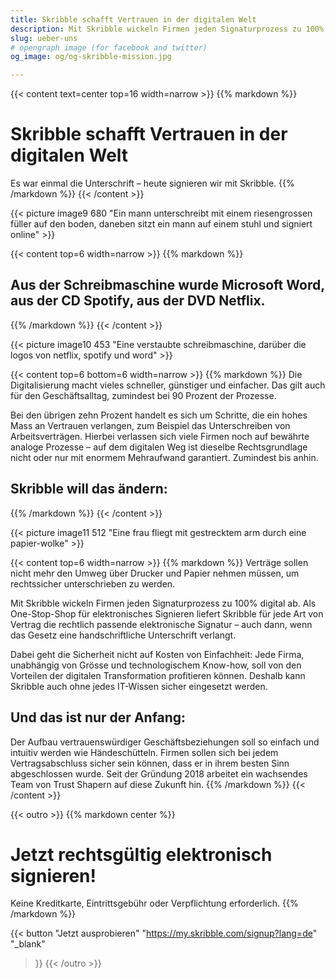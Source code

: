 ```yaml
---
title: Skribble schafft Vertrauen in der digitalen Welt
description: Mit Skribble wickeln Firmen jeden Signaturprozess zu 100% digital ab. Als One-Stop-Shop für elektronisches Signieren liefert Skribble für jede Art von Vertrag die rechtlich passende elektronische Signatur.
slug: ueber-uns
# opengraph image (for facebook and twitter)
og_image: og/og-skribble-mission.jpg

---
```


{{< content text=center top=16 width=narrow >}}
{{% markdown %}}
# Skribble schafft Vertrauen in der digitalen Welt
Es war einmal die Unterschrift &ndash; heute signieren wir mit Skribble.
{{% /markdown %}}
{{< /content >}}

{{< picture image9 680 "Ein mann unterschreibt mit einem riesengrossen füller auf den boden, daneben sitzt ein mann auf einem stuhl und signiert online" >}}

{{< content top=6 width=narrow >}}
{{% markdown %}}
## Aus der Schreibmaschine wurde Microsoft Word, aus der CD Spotify, aus der DVD Netflix.
{{% /markdown %}}
{{< /content >}}

{{< picture image10 453 "Eine verstaubte schreibmaschine, darüber die logos von netflix, spotify und word" >}}

{{< content top=6 bottom=6 width=narrow >}}
{{% markdown %}}
Die Digitalisierung macht vieles schneller, günstiger und einfacher. Das gilt auch für den Geschäftsalltag, zumindest bei 90 Prozent der Prozesse.

Bei den übrigen zehn Prozent handelt es sich um Schritte, die ein hohes Mass an Vertrauen verlangen, zum Beispiel das Unterschreiben von Arbeitsverträgen. Hierbei verlassen sich viele Firmen noch auf bewährte analoge Prozesse &ndash; auf dem digitalen Weg ist dieselbe Rechtsgrundlage nicht oder nur mit enormem Mehraufwand garantiert. Zumindest bis anhin.

## Skribble will das ändern:
{{% /markdown %}}
{{< /content >}}

{{< picture image11 512 "Eine frau fliegt mit gestrecktem arm durch eine papier-wolke" >}}

{{< content top=6 width=narrow >}}
{{% markdown %}}
Verträge sollen nicht mehr den Umweg über Drucker und Papier nehmen müssen, um rechtssicher unterschrieben zu werden.

Mit Skribble wickeln Firmen jeden Signaturprozess zu 100% digital ab. Als One-Stop-Shop für elektronisches Signieren liefert Skribble für jede Art von Vertrag die rechtlich passende elektronische Signatur – auch dann, wenn das Gesetz eine handschriftliche Unterschrift verlangt.  

Dabei geht die Sicherheit nicht auf Kosten von Einfachheit: Jede Firma, unabhängig von Grösse und technologischem Know-how, soll von den Vorteilen der digitalen Transformation profitieren können. Deshalb kann Skribble auch ohne jedes IT-Wissen sicher eingesetzt werden.

## Und das ist nur der Anfang:
Der Aufbau vertrauenswürdiger Geschäftsbeziehungen soll so einfach und intuitiv werden wie Händeschütteln. Firmen sollen sich bei jedem Vertragsabschluss sicher sein können, dass er in ihrem besten Sinn abgeschlossen wurde. Seit der Gründung 2018 arbeitet ein wachsendes Team von Trust Shapern auf diese Zukunft hin.
{{% /markdown %}}
{{< /content >}}

[//]: # (--------------------------------------------------------------------------------------------------------------)

{{< outro   >}}
{{% markdown center %}}
# Jetzt rechtsgültig elektronisch signieren!
Keine Kreditkarte, Eintrittsgebühr oder
Verpflichtung erforderlich.
{{% /markdown %}}

{{< button
  "Jetzt ausprobieren"
  "https://my.skribble.com/signup?lang=de"
  "_blank"
>}}
{{< /outro >}}
